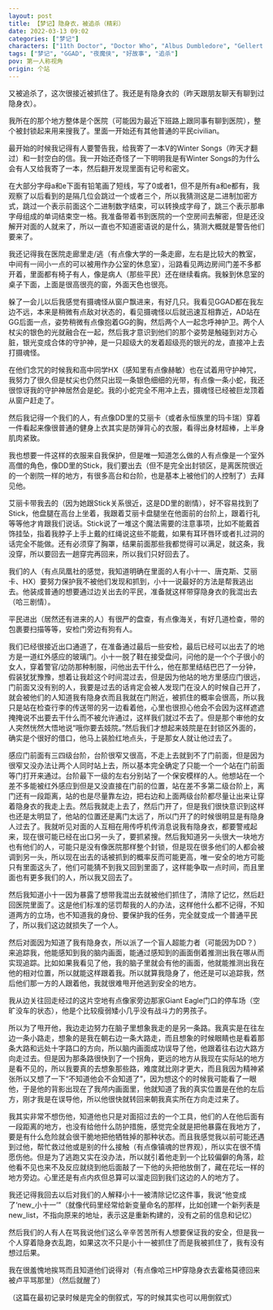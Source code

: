 ```yaml
---
layout: post
title: 【梦记】隐身衣，被追杀（精彩）
date: 2022-03-13 09:02
categories: ["梦记"]
characters: ["11th Doctor", "Doctor Who", "Albus Dumbledore", "Gellert Grindelwald", "Elektra", "Stick"]
tags: ["梦记", "GGAD", "夜魔侠", "好故事", "追杀"]
pov: 第一人称视角
origin: 个站
---
```


又被追杀了，这次很接近被抓住了。我还是有隐身衣的（昨天跟朋友聊天有聊到过隐身衣）。

我所在的那个地方整体是个医院（可能因为最近下班路上跟同事有聊到医院），整个被封锁起来用来搜我了。里面一开始还有其他普通的平民civilian。

最开始的时候我记得有人要警告我，给我寄了一本V的Winter Songs（昨天才翻过）和一封空白的信。我一开始还奇怪了一下明明我是有Winter Songs的为什么会有人又给我寄了一本，然后翻开发现里面有记号和密文。

在大部分字母a和e下面有铅笔画了短线，写了0或者1，但不是所有a和e都有，我观察了以后看到的是隔几位会跳过一个或者三个，所以我猜测这是二进制加密方式，跳过一个表示前面这个二进制数字结束，可以转换成字母了，跳三个表示那串字母组成的单词结束空一格。我准备带着书到医院的一个空房间去解密，但是还没解开对面的人就来了，所以一直也不知道密语说的是什么，猜测大概就是警告他们要来了。

我还记得我在医院走廊里走/逃（有点像大学的一条走廊，左右是比较大的教室，中间有一间小一点的可以被用作办公室的休息室），沿路看见两边房间门差不多都开着，里面都有椅子有人，像是病人（那些平民）还在继续看病。我躲到休息室的桌子下面，上面是很高很亮的窗，外面天色也很亮。

躲了一会儿以后我感觉有摄魂怪从窗户飘进来，有好几只。我看见GGAD都在我左边不远，本来是稍微有点敌对状态的，看见摄魂怪以后就迅速互相靠近，AD站在GG后面一点，姿势稍微有点像抱着GG的胸，然后两个人一起念呼神护卫。两个人杖尖的银色的光就融合在一起，然后我才意识到他们的那个姿势是触碰到对方心脏，银光变成合体的守护神，是一只超级大的发着超级亮的银光的龙，直接冲上去打摄魂怪。

在他们念咒的时候我和高中同学HX（感知里有点像赫敏）也在试着用守护神咒，我努力了很久但是杖尖也仍然只出现一条银色细细的光带，有点像一条小蛇，我还很惊讶我的守护神居然会是蛇。我的小蛇完全不用冲上去，摄魂怪已经被巨龙顶着从窗户赶走了。

然后我记得一个我们的人，有点像DD里的艾丽卡（或者永恒族里的玛卡瑞）穿着一件看起来像很普通的健身上衣其实是防弹背心的衣服，看得出身材超棒，上半身肌肉紧致。

我也想要一件这样的衣服来自我保护，但是唯一知道怎么做的人有点像是一个室外高僧的角色，像DD里的Stick，我们要出去（但不是完全出封锁区，是离医院很近的一个剧院一样的地方，有很多高台和台阶，也是基本上被他们的人控制了）去拜见他。

艾丽卡带我去的（因为她跟Stick关系很近，这是DD里的剧情），好不容易找到了Stick，他盘腿在高台上坐着，我跟着艾丽卡盘腿坐在他面前的台阶上，跟着行礼等等他才肯跟我们说话。Stick说了一堆这个魔法需要的注意事项，比如不能戴首饰挂坠，指着我脖子上手上戴的红绳说这些不能戴，如果有耳环唇环或者扎过洞的话完全不能做。还有必须穿了胸罩，结果前面那些我都觉得可以满足，就这条，我没穿，所以要回去一趟穿完再回来，所以我们只好回去了。

我们的人（有点凤凰社的感觉，我知道明确在里面的人有小十一、唐克斯、艾丽卡、HX）要努力保护我不被他们发现和抓到，小十一说最好的方法是帮我逃出去。他装成普通的想要通过边关出去的平民，准备就这样带穿隐身衣的我混出去（哈三剧情）。

平民进出（居然还有进来的人）有很严的盘查，有点像海关，有好几道检查，带的包裹要扫描等等，安检门旁边有狗有人。

我们已经很接近出口通道了，在准备通过最后一些安检，最后已经可以出去了的地方是一道红外感应的玻璃门。小十一脱了鞋在接受盘问，问他的是一个个子很小的女人，穿着警官/边防那种制服，问他出去干什么，他在那里结结巴巴了一分钟，假装犹犹豫豫，想着让我趁这个时间混过去，但是因为他站的地方里感应门很远，门前面又没有别的人，我要是过去的话肯定会被人发现门在没人的时候自己开了，就会被他们的人知道我有隐身衣而且我就在门附近，被抓住的概率会很高，所以我只是站在检查行李的传送带的另一边看着他，心里也很担心他会不会因为这样遮遮掩掩说不出要去干什么而不被允许通过，这样我们就过不去了。但是那个审他的女人突然恍然大悟地说“哦你要去妓院。”然后我们才想起来妓院是在封锁区外面的，确实是个很好的借口，他马上装脸红地点头，于是那女人就让他过去了。

感应门前面有三四级台阶，台阶很窄又很高，不走上去就到不了门前面，但是因为很窄又没办法让两个人同时站上去，所以基本完全确定了只能一个一个站在门前面等门打开来通过。台阶最下一级的左右分别站了一个保安模样的人。他想站在一个差不多能被红外感应到但是又没直接在门前的位置，站在差不多第二级台阶上，离门还有一段距离，站的也是尽量靠左边，把右边和上面两级台阶都尽量让出来让穿着隐身衣的我走上去。然后我就走上去了，然后门开了，但是我们很快意识到这样也还是太明显了，他站的位置还是离门太远了，所以门开了的时候很明显是有隐身人过去了。我就听见对面的人互相在用传呼机传消息说我有隐身衣，都要警戒起来，现在很可能已经在出口另一头了，要抓紧搜。然后我知道另一头很大一块地方也有他们的人，可能只是没有像医院那样整个封锁，但是现在很多他们的人都会被调到另一头，所以现在出去的话被抓到的概率反而可能更高，唯一安全的地方可能只有里面这头了，他们可能猜不到我又回到里面了，这样能争取一点时间，而且里面也有更多我们的人，所以我又回去了。

然后我知道小十一因为暴露了想带我混出去就被他们抓住了，清除了记忆，然后赶回医院里面了。这是他们标准的惩罚帮我的人的办法，这样他什么都不记得，不知道两方的立场，也不知道我的身份、要保护我的任务，完全就变成一个普通平民了，所以我们这边就损失了一个人。

然后对面因为知道了我有隐身衣，所以派了一个盲人超能力者（可能因为DD？）来追踪我，他能感知到我的脑内画面，能通过感知到的画面倒着推测出我在哪从而实现追踪。比如如果我看见了他，我的脑子里就会有他的画面，他就能推测出我在他的相对位置，所以就能这样跟着我。所以就算我隐身了，他还是可以追踪我，然后他们那一方的人跟着他，我就很难甩开他逃到安全的地方。

我从边关往回走经过的这片空地有点像家旁边那家Giant Eagle门口的停车场（空旷没车的状态），他是个比较瘦弱矮小几乎没有战斗力的男孩子。

所以为了甩开他，我边走边努力在脑子里想象我走的是另一条路。我真实是在往左边一条小路走，想象的是我在朝右边一条大路走，而且想象的时候眼睛也是看着那条大路和远处十字路口的方向，所以脑内画面成功误导了他，他跟着往右边大路方向走过去。但是因为那条路很快到了一个拐角，更远的地方从我现在实际站的地方是看不见的，所以我要真的去想象那些路，难度就比刚才更大，而且我因为精神紧张所以又想了一下“不知道他会不会知道了”，因为想这个的时候我可能看了一眼他，于是他的背影出现在了我颅内画面里，他就知道了我的真实位置是在他的左后方，刚才我是在误导他，所以他很快就转回来朝我真实所在方向走过来了。

我其实非常不想伤他，知道他也只是对面招过去的一个工具，他们的人在他后面有一段距离的地方，也没有给他什么防护措施，感觉完全就是把他暴露在我地方了，要是有什么危险就会很干脆地把他牺牲掉的那种状态。而且我感觉我以前可能还遇到过他，帮忙救过他或是别的什么接触（有点像镇魂的世界观），所以实在很不情愿伤他。但是为了逃跑又实在没办法，所以就引着他走到一个比较偏僻的角落，趁他看不见也来不及反应就绕到他后面敲了一下他的头把他放倒了，藏在花坛一样的地方旁边。心里还是有点内疚但总算可以溜走回到我们这边的人的地方了。

我还记得我回去以后对我们的人解释小十一被清除记忆这件事，我说“他变成了‘new_小十一’”（就像代码里经常给新变量命名的那样，比如创建一个新列表是new_list，不指向原来的地址，表示这是重新构建的，没有之前的信息和记忆）

然后我们的人有人在骂我说他们这么辛辛苦苦所有人想要保证我的安全，但是我一个人穿着隐身衣乱跑，如果这次不只是小十一被抓住了而是我被抓住了，我有没有想过后果。

我在很羞愧地挨骂而且知道他们说得对（有点像哈三HP穿隐身衣去霍格莫德回来被卢平骂那里）（然后就醒了）

（这篇在最初记录时候是完全的倒叙式，写的时候其实也可以用倒叙式）
